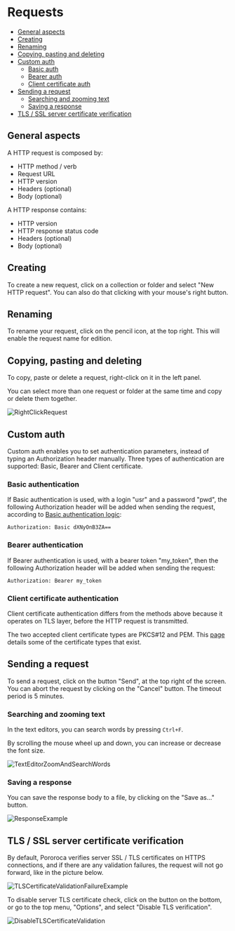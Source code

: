 # Requests

* [General aspects](#general-aspects)
* [Creating](#creating)
* [Renaming](#renaming)
* [Copying, pasting and deleting](#copying-pasting-and-deleting)
* [Custom auth](#custom-auth)
    * [Basic auth](#basic-authentication)
    * [Bearer auth](#bearer-authentication)
    * [Client certificate auth](#client-certificate-authentication)
* [Sending a request](#sending-a-request)
    * [Searching and zooming text](#searching-and-zooming-text)
    * [Saving a response](#saving-a-response)
* [TLS / SSL server certificate verification](#tls--ssl-server-certificate-verification)

## General aspects

A HTTP request is composed by:
* HTTP method / verb
* Request URL
* HTTP version
* Headers (optional)
* Body (optional)
  
A HTTP response contains:
* HTTP version
* HTTP response status code
* Headers (optional)
* Body (optional)

## Creating

To create a new request, click on a collection or folder and select "New HTTP request". You can also do that clicking with your mouse's right button.

## Renaming

To rename your request, click on the pencil icon, at the top right. This will enable the request name for edition.

## Copying, pasting and deleting

To copy, paste or delete a request, right-click on it in the left panel.

You can select more than one request or folder at the same time and copy or delete them together.

![RightClickRequest](./imgs/right_click_request.png)

## Custom auth

Custom auth enables you to set authentication parameters, instead of typing an Authorization header manually. Three types of authentication are supported: Basic, Bearer and Client certificate.

### Basic authentication

If Basic authentication is used, with a login "usr" and a password "pwd", the following Authorization header will be added when sending the request, according to [Basic authentication logic](https://browse-tutorials.com/tools/basic-auth):

`Authorization: Basic dXNyOnB3ZA==`

### Bearer authentication

If Bearer authentication is used, with a bearer token "my_token", then the following Authorization header will be added when sending the request:

`Authorization: Bearer my_token`

### Client certificate authentication

Client certificate authentication differs from the methods above because it operates on TLS layer, before the HTTP request is transmitted.

The two accepted client certificate types are PKCS#12 and PEM. This [page](https://www.ryadel.com/en/ssl-certificates-standards-formats-extensions-cer-crt-key-pfx-pem-p7b-p7c-pfx-p12/?msclkid=ca7bc065ae0311ec98e66e2041811628) details some of the certificate types that exist.

## Sending a request

To send a request, click on the button "Send", at the top right of the screen. You can abort the request by clicking on the "Cancel" button. The timeout period is 5 minutes.

### Searching and zooming text

In the text editors, you can search words by pressing `Ctrl+F`.

By scrolling the mouse wheel up and down, you can increase or decrease the font size.

![TextEditorZoomAndSearchWords](./imgs/text_editor_zoom_and_search.png)

### Saving a response

You can save the response body to a file, by clicking on the "Save as..." button.

![ResponseExample](./imgs/response_save_as_example.png)

## TLS / SSL server certificate verification

By default, Pororoca verifies server SSL / TLS certificates on HTTPS connections, and if there are any validation failures, the request will not go forward, like in the picture below.

![TLSCertificateValidationFailureExample](./imgs/tls_certificate_validation_failure_example.png)

To disable server TLS certificate check, click on the button on the bottom, or go to the top menu, "Options", and select "Disable TLS verification".

![DisableTLSCertificateValidation](./imgs/disable_tls_certificate_check.png)